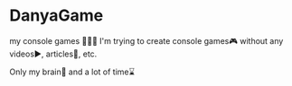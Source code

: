 # DanyaGame
my console games
👾👾👾
I'm trying to create console games🎮 without any videos▶️, articles📑, etc.

Only my brain🧠 and a lot of time⌛
